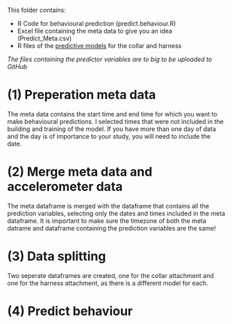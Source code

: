 This folder contains:
- R Code for behavioural prediction (predict.behaviour.R)
- Excel file containing the meta data to give you an idea (Predict_Meta.csv)
- R files of the [predictive models](https://github.com/MSmit1992/Cat_Accelerometry/tree/main/Step%205:%20Predict%20behaviour/Predictive%20Models) for the collar and harness

*The files containing the predictor variables are to big to be uploaded to GitHub*

# (1) Preperation meta data
The meta data contains the start time and end time for which you want to make behavioural predictions. I selected times that were not included in the building and training of the model. If you have more than one day of data and the day is of importance to your study, you will need to include the date.
# (2) Merge meta data and accelerometer data
The meta dataframe is merged with the dataframe that contains all the prediction variables, selecting only the dates and times included in the meta dataframe.
It is important to make sure the timezone of both the meta datrame and dataframe containing the prediction variables are the same!
# (3) Data splitting
Two seperate dataframes are created, one for the collar attachment and one for the harness attachment, as there is a different model for each.
# (4) Predict behaviour

